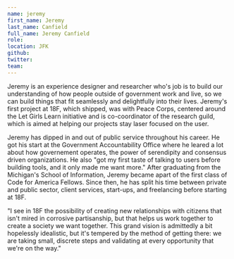 ```yaml
---
name: jeremy
first_name: Jeremy
last_name: Canfield
full_name: Jeremy Canfield
role:
location: JFK
github:
twitter:
team:
---
```


Jeremy is an experience designer and researcher who's job is to build our understanding of how people outside of government work and live, so we can build things that fit seamlessly and delightfully into their lives. Jeremy's first project at 18F, which shipped, was with Peace Corps, centered around the Let Girls Learn initiative and is co-coordinator of the research guild, which is aimed at helping our projects stay laser focused on the user. 

Jeremy has dipped in and out of public service throughout his career. He got his start at the Government Accountability Office where he leared a lot about how governement operates, the power of serendipity and consensus driven organizations. He also "got my first taste of talking to users before building tools, and it only made me want more." After graduating from the Michigan's School of Information, Jeremy became apart of the first class of Code for America Fellows. Since then, he has split his time between private and public sector, client services, start-ups, and freelancing before starting at 18F. 

"I see in 18F the possibility of creating new relationships with citizens that isn't mired in corrosive partisanship, but that helps us work together to create a society we want together. This grand vision is admittedly a bit hopelessly idealistic, but it's tempered by the method of getting there: we are taking small, discrete steps and validating at every opportunity that we're on the way." 

